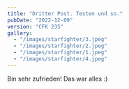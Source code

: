 ```yaml
---
title: "Dritter Post. Testen und so."
pubDate: "2022-12-09"
version: "CFK 235"
gallery:
  - "/images/starfighter/3.jpeg"
  - "/images/starfighter/2.jpeg"
  - "/images/starfighter/1.jpeg"
  - "/images/starfighter/4.jpeg"
---
```


Bin sehr zufrieden! Das war alles :)
